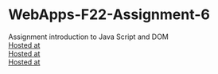# WebApps-F22-Assignment-6
Assignment introduction to Java Script and DOM
<br>
[Hosted at](https://44-563-web-apps-f22.github.io/44563-webapps-assignment-6-Chetana2211/musician.html)
<br>
[Hosted at](https://44-563-web-apps-f22.github.io/44563-webapps-assignment-6-Chetana2211/discount.html)
<br>
[Hosted at](https://44-563-web-apps-f22.github.io/44563-webapps-assignment-6-Chetana2211/vacation.html)
